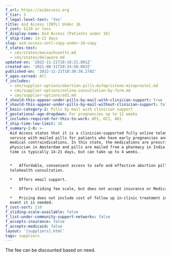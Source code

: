 ```yaml
---
f_url: https://aidaccess.org
f_tier: 3
f_legal-level-text: 'Yes'
title: Aid Access (INTL) Under 16
f_cost: $110 or less
f_display-name: Aid Access (Patients under 16)
f_ship-time: 14-21 days
slug: aid-access-intl-copy-under-16-copy
f_states-test:
  - cms/states/massachusetts.md
  - cms/states/delaware.md
updated-on: '2022-11-21T18:18:21.801Z'
created-on: '2021-08-31T20:34:50.063Z'
published-on: '2022-11-21T18:30:38.278Z'
f_ages-served: All
f_includes:
  - cms/supplier-options/abortion-pills-mifepristone-misoprostol.md
  - cms/supplier-options/online-consultation-by-form.md
  - cms/supplier-options/ad1.md
f_should-this-appear-under-pills-by-mail-with-clinician-support: true
f_should-this-appear-under-pills-by-mail-without-clinician-support: false
f_basic-category-2: Pills by mail with clinician support
f_gestational-age-dropdown: For pregnancies up to 12 weeks
f_includes-required-for-this-to-work: AP1, OC1, AD1
f_ship-time-low-limit: 18
f_summary-2-0: >-
  Aid Access states that it is a clinician-supported fully online telemedicine
  service with mailed pills for patients who have early pregnancies and no
  medical contraindications. In this state, the medications are prescribed by a
  physician in Amsterdam and pills are mailed from a pharmacy in India. Ship
  time is typically 14-21 days, but can take up to 4 weeks.


  *   Affordable, convenient access to safe and effective abortion pills through
  telehealth consultation.

  *   Offers email support.

  *   Offers sliding fee scale, but does not accept insurance or Medicaid.

  *   Pricing does not include cost of follow up in-clinic treatment in the rare
  event it is needed.
f_cost-sort: 110
f_sliding-scale-available: false
f_list-under-community-support-networks: false
f_accepts-insurance: false
f_accepts-medicaid: false
layout: '[suppliers].html'
tags: suppliers
---
```


The fee can be discounted based on need.
